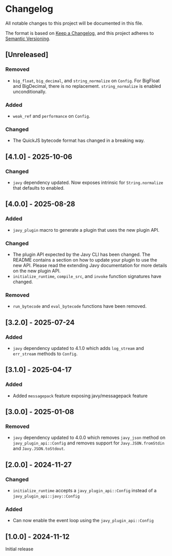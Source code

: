# Changelog

All notable changes to this project will be documented in this file.

The format is based on [Keep a Changelog](https://keepachangelog.com/en/1.0.0/),
and this project adheres to [Semantic
Versioning](https://semver.org/spec/v2.0.0.html).

## [Unreleased]

### Removed

- `big_float`, `big_decimal`, and `string_normalize` on `Config`. For BigFloat
  and BigDecimal, there is no replacement. `string_normalize` is enabled
  unconditionally.

### Added

- `weak_ref` and `performance` on `Config`.

### Changed

- The QuickJS bytecode format has changed in a breaking way.

## [4.1.0] - 2025-10-06

### Changed

- `javy` dependency updated. Now exposes intrinsic for `String.normalize` that defaults to enabled.

## [4.0.0] - 2025-08-28

### Added

- `javy_plugin` macro to generate a plugin that uses the new plugin API.

### Changed

- The plugin API expected by the Javy CLI has been changed. The README contains
  a section on how to update your plugin to use the new API. Please read the
  extending Javy documentation for more details on the new plugin API.
- `initialize_runtime`, `compile_src`, and `invoke` function signatures have
  changed.

### Removed

- `run_bytecode` and `eval_bytecode` functions have been removed.

## [3.2.0] - 2025-07-24

### Added

- `javy` dependency updated to 4.1.0 which adds `log_stream` and `err_stream`
  methods to `Config`.

## [3.1.0] - 2025-04-17

### Added

- Added `messagepack` feature exposing javy/messagepack feature

## [3.0.0] - 2025-01-08

### Removed

- `javy` dependency updated to 4.0.0 which removes `javy_json` method on
  `javy_plugin_api::Config` and removes support for `Javy.JSON.fromStdin` and
  `Javy.JSON.toStdout`.

## [2.0.0] - 2024-11-27

### Changed

- `initialize_runtime` accepts a `javy_plugin_api::Config` instead of a
  `javy_plugin_api::javy::Config`

### Added

- Can now enable the event loop using the `javy_plugin_api::Config`

## [1.0.0] - 2024-11-12

Initial release
